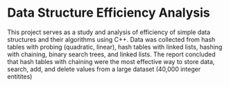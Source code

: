 # Data Structure Efficiency Analysis
 This project serves as a study and analysis of efficiency of simple data structures and their algorithms using C++.
 Data was collected from hash tables with probing (quadratic, linear), hash tables with linked lists, hashing with chaining, binary search trees, and linked lists.
 The report concluded that hash tables with chaining were the most effective way to store data, search, add, and delete values from a large dataset (40,000 integer  entitites)


